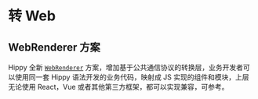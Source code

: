 # 转 Web

## WebRenderer 方案

Hippy 全新 [`WebRenderer`](web/integration.md) 方案，增加基于公共通信协议的转换层，业务开发者可以使用同一套 Hippy 语法开发的业务代码，映射成 JS 实现的组件和模块，上层无论使用 React，Vue 或者其他第三方框架，都可以实现兼容，可参考。
